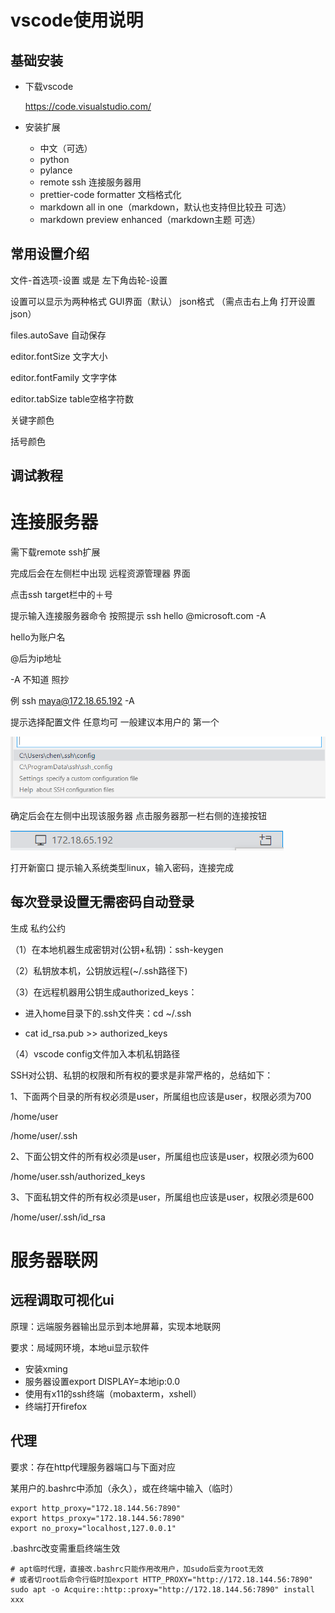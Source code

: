 # vscode使用说明

## 基础安装

- 下载vscode

  https://code.visualstudio.com/

- 安装扩展

  - 中文（可选）
  - python
  - pylance
  - remote ssh 连接服务器用
  - prettier-code formatter 文档格式化
  - markdown all in one（markdown，默认也支持但比较丑 可选）
  - markdown preview enhanced（markdown主题 可选）

## 常用设置介绍

文件-首选项-设置    或是  左下角齿轮-设置

设置可以显示为两种格式 GUI界面（默认）  json格式 （需点击右上角 打开设置json）

files.autoSave 自动保存

editor.fontSize 文字大小

editor.fontFamily 文字字体

editor.tabSize table空格字符数

关键字颜色

括号颜色

## 调试教程

# 连接服务器

需下载remote ssh扩展

完成后会在左侧栏中出现 远程资源管理器 界面

点击ssh target栏中的＋号

提示输入连接服务器命令 按照提示 ssh hello @microsoft.com -A

hello为账户名

@后为ip地址

-A 不知道 照抄

例 ssh maya@172.18.65.192 -A

提示选择配置文件 任意均可 一般建议本用户的  第一个

<img src="vscode连接服务器.assets/image-20220725113056863.png" alt="image-20220725113056863" style="zoom: 67%;" />

确定后会在左侧中出现该服务器 点击服务器那一栏右侧的连接按钮

![image-20220725112831335](vscode连接服务器.assets/image-20220725112831335.png)

打开新窗口 提示输入系统类型linux，输入密码，连接完成

## 每次登录设置无需密码自动登录

生成 私约公约

（1）在本地机器生成密钥对(公钥+私钥)：ssh-keygen

（2）私钥放本机，公钥放远程(~/.ssh路径下)

（3）在远程机器用公钥生成authorized_keys：

- 进入home目录下的.ssh文件夹：cd ~/.ssh

- cat id_rsa.pub >> authorized_keys

（4）vscode config文件加入本机私钥路径



SSH对公钥、私钥的权限和所有权的要求是非常严格的，总结如下：

1、下面两个目录的所有权必须是user，所属组也应该是user，权限必须为700

/home/user

/home/user/.ssh

2、下面公钥文件的所有权必须是user，所属组也应该是user，权限必须为600

/home/user\.ssh/authorized_keys

3、下面私钥文件的所有权必须是user，所属组也应该是user，权限必须是600

/home/user/.ssh/id_rsa

# 服务器联网

## 远程调取可视化ui

原理：远端服务器输出显示到本地屏幕，实现本地联网

要求：局域网环境，本地ui显示软件

- 安装xming
- 服务器设置export DISPLAY=本地ip:0.0
- 使用有x11的ssh终端（mobaxterm，xshell）
- 终端打开firefox

## 代理

要求：存在http代理服务器端口与下面对应

某用户的.bashrc中添加（永久），或在终端中输入（临时）

```
export http_proxy="172.18.144.56:7890"
export https_proxy="172.18.144.56:7890"
export no_proxy="localhost,127.0.0.1"
```

.bashrc改变需重启终端生效

```
# apt临时代理，直接改.bashrc只能作用改用户，加sudo后变为root无效
# 或者切root后命令行临时加export HTTP_PROXY="http://172.18.144.56:7890"
sudo apt -o Acquire::http::proxy="http://172.18.144.56:7890" install xxx
```

